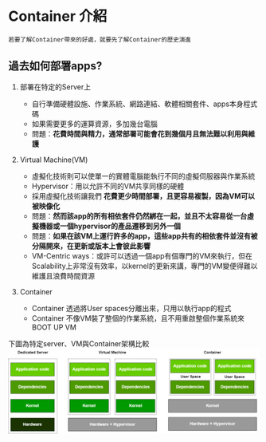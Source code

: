 # Container 介紹
    若要了解Container帶來的好處，就要先了解Container的歷史演進

## 過去如何部署apps?

1. 部署在特定的Server上
    - 自行準備硬體設施、作業系統、網路連結、軟體相關套件、apps本身程式碼
    - 如果需要更多的運算資源，多加幾台電腦
    - 問題：**花費時間與精力，通常部署可能會花到幾個月且無法難以利用與維護**

2. Virtual Machine(VM)
    - 虛擬化技術則可以使單一的實體電腦能執行不同的虛擬伺服器與作業系統
    - Hypervisor：用以允許不同的VM共享同樣的硬體
    - 採用虛擬化技術讓我們 **花費更少時間部署，且更容易複製，因為VM可以被映像化**
    - 問題：**然而該app的所有相依套件仍然綁在一起，並且不太容易從一台虛擬機器或一個hypervisor的產品遷移到另外一個**
    - 問題：**如果在該VM上運行許多的app，這些app共有的相依套件並沒有被分隔開來，在更新或版本上會彼此影響**
    - VM-Centric ways：或許可以透過一個app有個專門的VM來執行，但在Scalability上非常沒有效率，以kernel的更新來講，專門的VM變便得難以維護且浪費時間資源

3. Container
    - Container 透過將User spaces分離出來，只用以執行app的程式
    - Container 不像VM裝了整個的作業系統，且不用重啟整個作業系統來BOOT UP VM


下圖為特定server、VM與Container架構比較
![container_img](imgs/container_involving.png)

